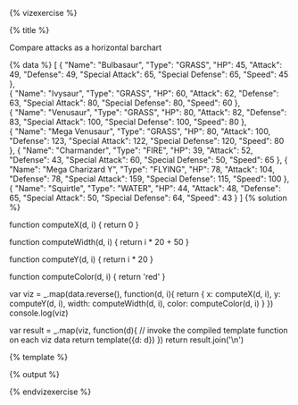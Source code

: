 {% vizexercise %}

{% title %}

Compare attacks as a horizontal barchart

{% data %}
[
  {
    "Name": "Bulbasaur",
    "Type": "GRASS",
    "HP": 45,
    "Attack": 49,
    "Defense": 49,
    "Special Attack": 65,
    "Special Defense": 65,
    "Speed": 45
  },  
  {
    "Name": "Ivysaur",
    "Type": "GRASS",
    "HP": 60,
    "Attack": 62,
    "Defense": 63,
    "Special Attack": 80,
    "Special Defense": 80,
    "Speed": 60
  },  
  {
    "Name": "Venusaur",
    "Type": "GRASS",
    "HP": 80,
    "Attack": 82,
    "Defense": 83,
    "Special Attack": 100,
    "Special Defense": 100,
    "Speed": 80
  },  
  {
    "Name": "Mega Venusaur",
    "Type": "GRASS",
    "HP": 80,
    "Attack": 100,
    "Defense": 123,
    "Special Attack": 122,
    "Special Defense": 120,
    "Speed": 80
  },
  {
    "Name": "Charmander",
    "Type": "FIRE",
    "HP": 39,
    "Attack": 52,
    "Defense": 43,
    "Special Attack": 60,
    "Special Defense": 50,
    "Speed": 65
  },
  {
    "Name": "Mega Charizard Y",
    "Type": "FLYING",
    "HP": 78,
    "Attack": 104,
    "Defense": 78,
    "Special Attack": 159,
    "Special Defense": 115,
    "Speed": 100
  },
  {
    "Name": "Squirtle",
    "Type": "WATER",
    "HP": 44,
    "Attack": 48,
    "Defense": 65,
    "Special Attack": 50,
    "Special Defense": 64,
    "Speed": 43
  }
]
{% solution %}

function computeX(d, i) {
    return 0
}

function computeWidth(d, i) {
    return i * 20 + 50
}

function computeY(d, i) {
    return i * 20
}

function computeColor(d, i) {
    return 'red'
}

var viz = _.map(data.reverse(), function(d, i){
            return {
                x: computeX(d, i),
                y: computeY(d, i),
                width: computeWidth(d, i),
                color: computeColor(d, i)
            }
         })
console.log(viz)

var result = _.map(viz, function(d){
         // invoke the compiled template function on each viz data
         return template({d: d})
     })
return result.join('\n')

{% template %}
<g transform="translate(0 ${d.y})">
    <rect
         width="${d.width}"
         height="20"
         style="fill:${d.color};
                stroke-width:3;
                stroke:rgb(0,0,0)" />
</g>

{% output %}

<g transform="translate(0 0)">
    <rect
         width="48"
         height="20"
         style="fill:red;
                stroke-width:3;
                stroke:rgb(0,0,0)" />
</g>
<g transform="translate(0 20)">
    <rect
         width="104"
         height="20"
         style="fill:red;
                stroke-width:3;
                stroke:rgb(0,0,0)" />
</g>
<g transform="translate(0 40)">
    <rect
         width="52"
         height="20"
         style="fill:red;
                stroke-width:3;
                stroke:rgb(0,0,0)" />
</g>
<g transform="translate(0 60)">
    <rect
         width="100"
         height="20"
         style="fill:red;
                stroke-width:3;
                stroke:rgb(0,0,0)" />
</g>
<g transform="translate(0 80)">
    <rect
         width="82"
         height="20"
         style="fill:red;
                stroke-width:3;
                stroke:rgb(0,0,0)" />
</g>
<g transform="translate(0 100)">
    <rect
         width="62"
         height="20"
         style="fill:red;
                stroke-width:3;
                stroke:rgb(0,0,0)" />
</g>
<g transform="translate(0 120)">
    <rect
         width="49"
         height="20"
         style="fill:red;
                stroke-width:3;
                stroke:rgb(0,0,0)" />
</g>

{% endvizexercise %}
